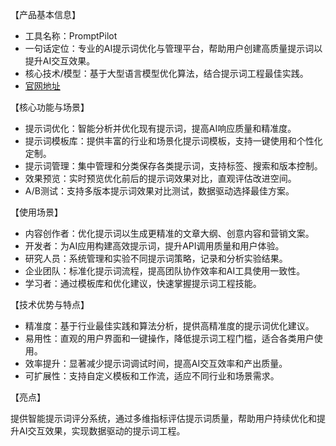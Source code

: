 【产品基本信息】
- 工具名称：PromptPilot
- 一句话定位：专业的AI提示词优化与管理平台，帮助用户创建高质量提示词以提升AI交互效果。
- 核心技术/模型：基于大型语言模型优化算法，结合提示词工程最佳实践。
- [官网地址](https://promptpilot.volcengine.com/)

【核心功能与场景】
- 提示词优化：智能分析并优化现有提示词，提高AI响应质量和精准度。
- 提示词模板库：提供丰富的行业和场景化提示词模板，支持一键使用和个性化定制。
- 提示词管理：集中管理和分类保存各类提示词，支持标签、搜索和版本控制。
- 效果预览：实时预览优化前后的提示词效果对比，直观评估改进空间。
- A/B测试：支持多版本提示词效果对比测试，数据驱动选择最佳方案。

【使用场景】
- 内容创作者：优化提示词以生成更精准的文章大纲、创意内容和营销文案。
- 开发者：为AI应用构建高效提示词，提升API调用质量和用户体验。
- 研究人员：系统管理和实验不同提示词策略，记录和分析实验结果。
- 企业团队：标准化提示词流程，提高团队协作效率和AI工具使用一致性。
- 学习者：通过模板库和优化建议，快速掌握提示词工程技能。

【技术优势与特点】
- 精准度：基于行业最佳实践和算法分析，提供高精准度的提示词优化建议。
- 易用性：直观的用户界面和一键操作，降低提示词工程门槛，适合各类用户使用。
- 效率提升：显著减少提示词调试时间，提高AI交互效率和产出质量。
- 可扩展性：支持自定义模板和工作流，适应不同行业和场景需求。

【亮点】

提供智能提示词评分系统，通过多维指标评估提示词质量，帮助用户持续优化和提升AI交互效果，实现数据驱动的提示词工程。